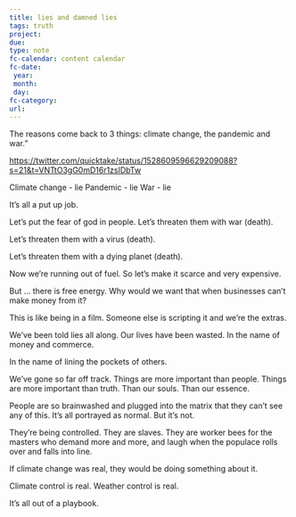 ```yaml
---
title: lies and damned lies
tags: truth
project: 
due: 
type: note
fc-calendar: content calendar
fc-date:
 year: 
 month: 
 day: 
fc-category: 
url:
---
```


The reasons come back to 3 things: climate change, the pandemic and war.”

https://twitter.com/quicktake/status/1528609596629209088?s=21&t=VNTtO3gG0mD16r1zsIDbTw

Climate change - lie
Pandemic - lie
War - lie

It’s all a put up job. 

Let’s put the fear of god in people. Let’s threaten them with war (death). 

Let’s threaten them with a virus (death).

Let’s threaten them with a dying planet (death).

Now we’re running out of fuel. So let’s make it scarce and very expensive. 

But … there is free energy. Why would we want that when businesses can’t make money from it?

This is like being in a film. Someone else is scripting it and we’re the extras. 

We’ve been told lies all along. Our lives have been wasted. In the name of money and commerce. 

In the name of lining the pockets of others. 

We’ve gone so far off track. Things are more important than people. Things are more important than truth. Than our souls. Than our essence. 

People are so brainwashed and plugged into the matrix that they can’t see any of this. It’s all portrayed as normal. But it’s not. 

They’re being controlled. They are slaves. They are worker bees for the masters who demand more and more, and laugh when the populace rolls over and falls into line.

If climate change was real, they would be doing something about it. 

Climate control is real. Weather control is real. 

It’s all out of a playbook. 